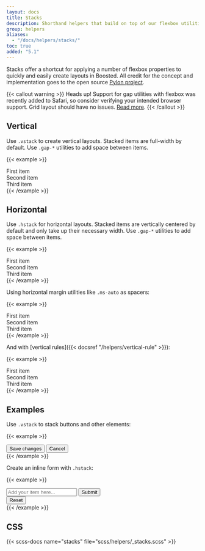 ```yaml
---
layout: docs
title: Stacks
description: Shorthand helpers that build on top of our flexbox utilities to make component layout faster and easier than ever.
group: helpers
aliases:
  - "/docs/helpers/stacks/"
toc: true
added: "5.1"
---
```


Stacks offer a shortcut for applying a number of flexbox properties to quickly and easily create layouts in Boosted. All credit for the concept and implementation goes to the open source [Pylon project](https://almonk.github.io/pylon/).

{{< callout warning >}}
Heads up! Support for gap utilities with flexbox was recently added to Safari, so consider verifying your intended browser support. Grid layout should have no issues. [Read more](https://caniuse.com/flexbox-gap).
{{< /callout >}}

## Vertical

Use `.vstack` to create vertical layouts. Stacked items are full-width by default. Use `.gap-*` utilities to add space between items.

<!-- Boosted mod: light border -->
{{< example >}}
<div class="vstack gap-3">
  <div class="bg-body-tertiary border border-light">First item</div>
  <div class="bg-body-tertiary border border-light">Second item</div>
  <div class="bg-body-tertiary border border-light">Third item</div>
</div>
{{< /example >}}

## Horizontal

Use `.hstack` for horizontal layouts. Stacked items are vertically centered by default and only take up their necessary width. Use `.gap-*` utilities to add space between items.

<!-- Boosted mod: light border -->
{{< example >}}
<div class="hstack gap-3">
  <div class="bg-body-tertiary border border-light">First item</div>
  <div class="bg-body-tertiary border border-light">Second item</div>
  <div class="bg-body-tertiary border border-light">Third item</div>
</div>
{{< /example >}}

Using horizontal margin utilities like `.ms-auto` as spacers:

<!-- Boosted mod: light border -->
{{< example >}}
<div class="hstack gap-3">
  <div class="bg-body-tertiary border border-light">First item</div>
  <div class="bg-body-tertiary border border-light ms-auto">Second item</div>
  <div class="bg-body-tertiary border border-light">Third item</div>
</div>
{{< /example >}}

And with [vertical rules]({{< docsref "/helpers/vertical-rule" >}}):

<!-- Boosted mod: light border -->
{{< example >}}
<div class="hstack gap-3">
  <div class="bg-body-tertiary border border-light">First item</div>
  <div class="bg-body-tertiary border border-light ms-auto">Second item</div>
  <div class="vr"></div>
  <div class="bg-body-tertiary border border-light">Third item</div>
</div>
{{< /example >}}

## Examples

Use `.vstack` to stack buttons and other elements:

<!-- Boosted mod: primary and secondary buttons -->
{{< example >}}
<div class="vstack gap-2 col-md-5 mx-auto">
  <button type="button" class="btn btn-primary">Save changes</button>
  <button type="button" class="btn btn-secondary">Cancel</button>
</div>
{{< /example >}}

Create an inline form with `.hstack`:

<!-- Boosted mod: primary and secondary button -->
{{< example >}}
<div class="hstack gap-3">
  <input class="form-control me-auto" type="text" placeholder="Add your item here..." aria-label="Add your item here...">
  <button type="button" class="btn btn-primary">Submit</button>
  <div class="vr"></div>
  <button type="button" class="btn btn-secondary">Reset</button>
</div>
{{< /example >}}

## CSS

{{< scss-docs name="stacks" file="scss/helpers/_stacks.scss" >}}
